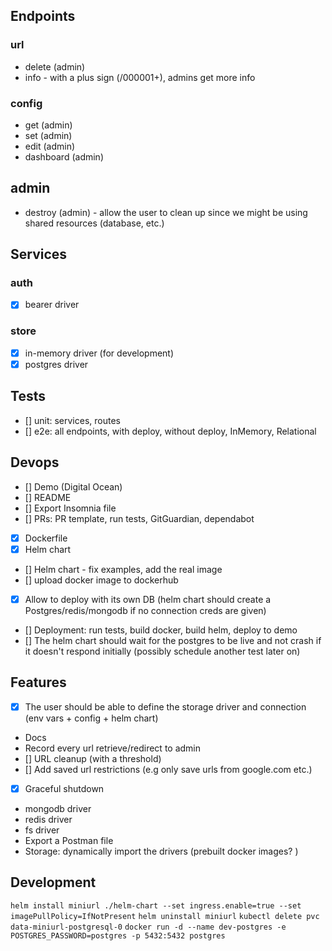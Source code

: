 ## Endpoints

### url

-   delete (admin)
-   info - with a plus sign (/000001+), admins get more info

### config

-   get (admin)
-   set (admin)
-   edit (admin)
-   dashboard (admin)

## admin

-   destroy (admin) - allow the user to clean up since we might be using shared resources (database, etc.)

## Services

### auth

-   [x] bearer driver

### store

-   [x] in-memory driver (for development)
-   [x] postgres driver

## Tests

-   [] unit: services, routes
-   [] e2e: all endpoints, with deploy, without deploy, InMemory, Relational

## Devops

-   [] Demo (Digital Ocean)
-   [] README
-   [] Export Insomnia file
-   [] PRs: PR template, run tests, GitGuardian, dependabot
-   [x] Dockerfile
-   [x] Helm chart
-   [] Helm chart - fix examples, add the real image
-   [] upload docker image to dockerhub
-   [x] Allow to deploy with its own DB (helm chart should create a Postgres/redis/mongodb if no connection creds are given)
-   [] Deployment: run tests, build docker, build helm, deploy to demo
-   [] The helm chart should wait for the postgres to be live and not crash if it doesn't respond initially (possibly schedule another test later on)

## Features

-   [x] The user should be able to define the storage driver and connection (env vars + config + helm chart)
-   Docs
-   Record every url retrieve/redirect to admin
-   [] URL cleanup (with a threshold)
-   [] Add saved url restrictions (e.g only save urls from google.com etc.)
-   [x] Graceful shutdown
-   mongodb driver
-   redis driver
-   fs driver
-   Export a Postman file
-   Storage: dynamically import the drivers (prebuilt docker images? )

## Development

`helm install miniurl ./helm-chart --set ingress.enable=true --set imagePullPolicy=IfNotPresent`
`helm uninstall miniurl`
`kubectl delete pvc data-miniurl-postgresql-0`
`docker run -d --name dev-postgres -e POSTGRES_PASSWORD=postgres -p 5432:5432 postgres`
